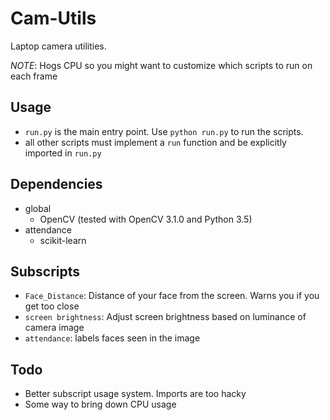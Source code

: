 Cam-Utils
=========

Laptop camera utilities.

*NOTE*: Hogs CPU so you might want to customize which scripts to run on each frame

Usage
-----

- `run.py` is the main entry point. Use `python run.py` to run the scripts.
- all other scripts must implement a `run` function and be explicitly imported in `run.py`

Dependencies
------------

- global
    - OpenCV (tested with OpenCV 3.1.0 and Python 3.5)
- attendance
    - scikit-learn


Subscripts
----------

- `Face_Distance`: Distance of your face from the screen. Warns you if you get too close
- `screen brightness`: Adjust screen brightness based on luminance of camera image
- `attendance`: labels faces seen in the image

Todo
----

- Better subscript usage system. Imports are too hacky
- Some way to bring down CPU usage
